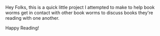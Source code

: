 Hey Folks, this is a quick little project I attempted to make to help book worms get in contact with other book worms to discuss books they're reading with one another.

Happy Reading!
